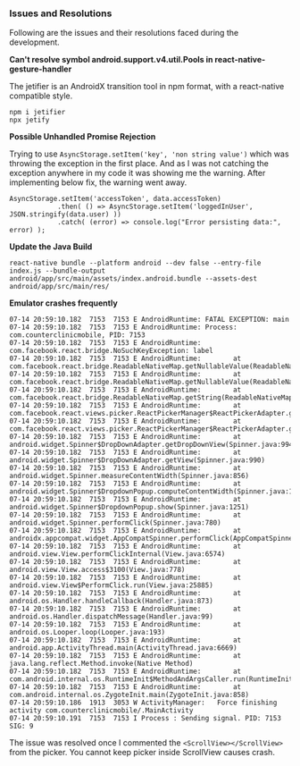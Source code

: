 ### Issues and Resolutions

Following are the issues and their resolutions faced during the development.

**Can't resolve symbol android.support.v4.util.Pools in react-native-gesture-handler**

The jetifier is an AndroidX transition tool in npm format, with a react-native compatible style.

```
npm i jetifier
npx jetify
```

**Possible Unhandled Promise Rejection**

Trying to use `AsyncStorage.setItem('key', 'non string value')` which was throwing the exception in the first place. And as I was not catching the exception anywhere in my code it was showing me the warning. After implementing below fix, the warning went away.

```
AsyncStorage.setItem('accessToken', data.accessToken)
            .then( () => AsyncStorage.setItem('loggedInUser', JSON.stringify(data.user) ))
            .catch( (error) => console.log("Error persisting data:", error) );
```

**Update the Java Build**

`react-native bundle --platform android --dev false --entry-file index.js --bundle-output android/app/src/main/assets/index.android.bundle --assets-dest android/app/src/main/res/`

**Emulator crashes frequently**

```
07-14 20:59:10.182  7153  7153 E AndroidRuntime: FATAL EXCEPTION: main
07-14 20:59:10.182  7153  7153 E AndroidRuntime: Process: com.counterclinicmobile, PID: 7153
07-14 20:59:10.182  7153  7153 E AndroidRuntime: com.facebook.react.bridge.NoSuchKeyException: label
07-14 20:59:10.182  7153  7153 E AndroidRuntime:        at com.facebook.react.bridge.ReadableNativeMap.getNullableValue(ReadableNativeMap.java:124)
07-14 20:59:10.182  7153  7153 E AndroidRuntime:        at com.facebook.react.bridge.ReadableNativeMap.getNullableValue(ReadableNativeMap.java:128)
07-14 20:59:10.182  7153  7153 E AndroidRuntime:        at com.facebook.react.bridge.ReadableNativeMap.getString(ReadableNativeMap.java:163)
07-14 20:59:10.182  7153  7153 E AndroidRuntime:        at com.facebook.react.views.picker.ReactPickerManager$ReactPickerAdapter.getView(ReactPickerManager.java:126)
07-14 20:59:10.182  7153  7153 E AndroidRuntime:        at com.facebook.react.views.picker.ReactPickerManager$ReactPickerAdapter.getDropDownView(ReactPickerManager.java:112)
07-14 20:59:10.182  7153  7153 E AndroidRuntime:        at android.widget.Spinner$DropDownAdapter.getDropDownView(Spinner.java:994)
07-14 20:59:10.182  7153  7153 E AndroidRuntime:        at android.widget.Spinner$DropDownAdapter.getView(Spinner.java:990)
07-14 20:59:10.182  7153  7153 E AndroidRuntime:        at android.widget.Spinner.measureContentWidth(Spinner.java:856)
07-14 20:59:10.182  7153  7153 E AndroidRuntime:        at android.widget.Spinner$DropdownPopup.computeContentWidth(Spinner.java:1225)
07-14 20:59:10.182  7153  7153 E AndroidRuntime:        at android.widget.Spinner$DropdownPopup.show(Spinner.java:1251)
07-14 20:59:10.182  7153  7153 E AndroidRuntime:        at android.widget.Spinner.performClick(Spinner.java:780)
07-14 20:59:10.182  7153  7153 E AndroidRuntime:        at androidx.appcompat.widget.AppCompatSpinner.performClick(AppCompatSpinner.java:443)
07-14 20:59:10.182  7153  7153 E AndroidRuntime:        at android.view.View.performClickInternal(View.java:6574)
07-14 20:59:10.182  7153  7153 E AndroidRuntime:        at android.view.View.access$3100(View.java:778)
07-14 20:59:10.182  7153  7153 E AndroidRuntime:        at android.view.View$PerformClick.run(View.java:25885)
07-14 20:59:10.182  7153  7153 E AndroidRuntime:        at android.os.Handler.handleCallback(Handler.java:873)
07-14 20:59:10.182  7153  7153 E AndroidRuntime:        at android.os.Handler.dispatchMessage(Handler.java:99)
07-14 20:59:10.182  7153  7153 E AndroidRuntime:        at android.os.Looper.loop(Looper.java:193)
07-14 20:59:10.182  7153  7153 E AndroidRuntime:        at android.app.ActivityThread.main(ActivityThread.java:6669)
07-14 20:59:10.182  7153  7153 E AndroidRuntime:        at java.lang.reflect.Method.invoke(Native Method)
07-14 20:59:10.182  7153  7153 E AndroidRuntime:        at com.android.internal.os.RuntimeInit$MethodAndArgsCaller.run(RuntimeInit.java:493)
07-14 20:59:10.182  7153  7153 E AndroidRuntime:        at com.android.internal.os.ZygoteInit.main(ZygoteInit.java:858)
07-14 20:59:10.186  1913  3053 W ActivityManager:   Force finishing activity com.counterclinicmobile/.MainActivity
07-14 20:59:10.191  7153  7153 I Process : Sending signal. PID: 7153 SIG: 9
```

The issue was resolved once I commented the `<ScrollView></ScrollView>` from the picker. You cannot keep picker inside ScrollView causes crash.